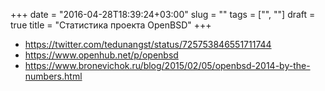 +++
date = "2016-04-28T18:39:24+03:00"
slug = ""
tags = ["", ""]
draft = true
title = "Статистика проекта OpenBSD"
+++

* https://twitter.com/tedunangst/status/725753846551711744
* https://www.openhub.net/p/openbsd
* https://www.bronevichok.ru/blog/2015/02/05/openbsd-2014-by-the-numbers.html
